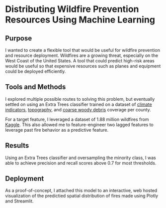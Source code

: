 # Distributing Wildfire Prevention Resources Using Machine Learning

## Purpose
I wanted to create a flexible tool that would be useful for wildfire
prevention and resource deployment. Wildfires are a growing threat, 
especially on the West Coast of the United States. A tool that could
predict high-risk areas would be useful so that expensive resources
such as planes and equipment could be deployed efficiently. 

## Tools and Methods
I explored multiple possible routes to solving this problem, but 
eventually settled on using an Extra Trees classifier trained on
a dataset of [climate indicators](https://www.ncdc.noaa.gov/cag/county/mapping/42/pcp/199806/12/value), [topography](https://www.ers.usda.gov/data-products/natural-amenities-scale/), and 
[coarse woody debris](https://apps.fs.usda.gov/fia/datamart/CSV/datamart_csv.html) 
coverage per county. 

For a target feature, I leveraged a dataset of 1.88 million wildfires
from [Kaggle](https://www.kaggle.com/rtatman/188-million-us-wildfires). 
This also allowed me to feature-engineer two lagged features to leverage
past fire behavior as a predictive feature. 

## Results
Using an Extra Trees classifier and oversampling the minority class, I was 
able to achieve precision and recall scores above 0.7 for most thresholds.

## Deployment
As a proof-of-concept, I attached this model to an interactive, web hosted 
visualization of the predictied spatial distribution of fires made using Plotly and Streamlit.